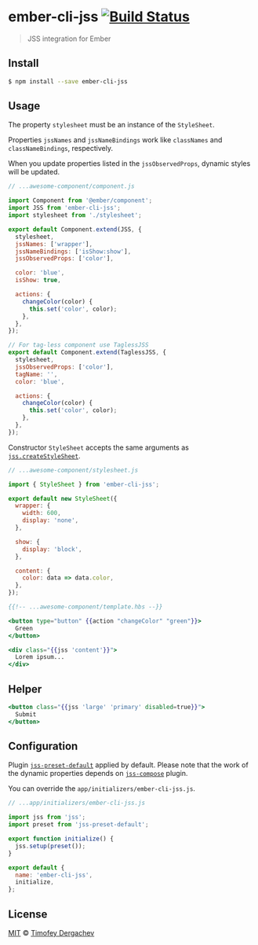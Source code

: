 # ember-cli-jss [![Build Status][buildstat-image]][buildstat-url]

> JSS integration for Ember

## Install

```bash
$ npm install --save ember-cli-jss
```

## Usage

The property `stylesheet` must be an instance of the `StyleSheet`.

Properties `jssNames` and `jssNameBindings` work like `classNames` and `classNameBindings`, respectively.

When you update properties listed in the `jssObservedProps`, dynamic styles will be updated.

```js
// ...awesome-component/component.js

import Component from '@ember/component';
import JSS from 'ember-cli-jss';
import stylesheet from './stylesheet';

export default Component.extend(JSS, {
  stylesheet,
  jssNames: ['wrapper'],
  jssNameBindings: ['isShow:show'],
  jssObservedProps: ['color'],

  color: 'blue',
  isShow: true,

  actions: {
    changeColor(color) {
      this.set('color', color);
    },
  },
});

// For tag-less component use TaglessJSS
export default Component.extend(TaglessJSS, {
  stylesheet,
  jssObservedProps: ['color'],
  tagName: '',
  color: 'blue',

  actions: {
    changeColor(color) {
      this.set('color', color);
    },
  },
});
```

Constructor `StyleSheet` accepts the same arguments as [`jss.createStyleSheet`](http://cssinjs.org/js-api?v=v8.0.0#create-style-sheet).

```js
// ...awesome-component/stylesheet.js

import { StyleSheet } from 'ember-cli-jss';

export default new StyleSheet({
  wrapper: {
    width: 600,
    display: 'none',
  },

  show: {
    display: 'block',
  },

  content: {
    color: data => data.color,
  },
});
```

```hbs
{{!-- ...awesome-component/template.hbs --}}

<button type="button" {{action "changeColor" "green"}}>
  Green
</button>

<div class="{{jss 'content'}}">
  Lorem ipsum...
</div>
```

## Helper

```hbs
<button class="{{jss 'large' 'primary' disabled=true}}">
  Submit
</button>
```

## Configuration

Plugin [`jss-preset-default`](https://github.com/cssinjs/jss-preset-default) applied by default. Please note that the work of the dynamic properties depends on [`jss-compose`](https://github.com/cssinjs/jss-compose) plugin.

You can override the `app/initializers/ember-cli-jss.js`.

```js
// ...app/initializers/ember-cli-jss.js

import jss from 'jss';
import preset from 'jss-preset-default';

export function initialize() {
  jss.setup(preset());
}

export default {
  name: 'ember-cli-jss',
  initialize,
};
```

## License

[MIT](LICENSE.md) © [Timofey Dergachev](https://exeto.me/)

[buildstat-url]: https://travis-ci.org/exeto/ember-cli-jss?branch=master
[buildstat-image]: https://img.shields.io/travis/exeto/ember-cli-jss/master.svg?style=flat-square

